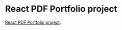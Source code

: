 # React PDF Portfolio project
 [React PDF Portfolio project](https://uladzimirkhilko.github.io/react-pdf/).

